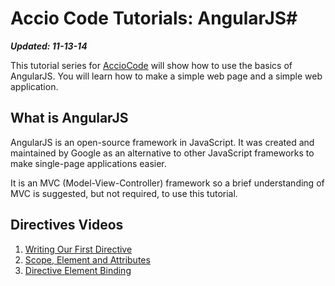 # Accio Code Tutorials: AngularJS#

***Updated: 11-13-14***

This tutorial series for [AccioCode](https://www.youtube.com/user/CDPAdvertising "Accio Code on YouTube") will show how to use the basics of AngularJS. You will learn how to make a simple web page and a simple web application.

## What is AngularJS ##
AngularJS is an open-source framework in JavaScript. It was created and maintained by Google as an alternative to other JavaScript frameworks to make single-page applications easier.

It is an MVC (Model-View-Controller) framework so a brief understanding of MVC is suggested, but not required, to use this tutorial.

## Directives Videos ##
1. [Writing Our First Directive](http://youtu.be/QwaVgz-GSXY "Writing our First Directive")
2. [Scope, Element and Attributes](http://youtu.be/utKtjxLako4 "Scope, Element and Attributes")
3. [Directive Element Binding](http://youtu.be/7vgvBffpSbs "Directive Element Binding")